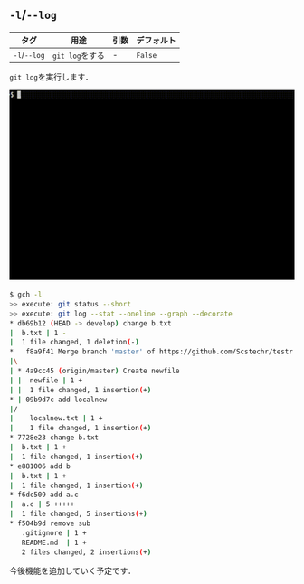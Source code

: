 ##  `-l`/`--log`

| タグ         | 用途            | 引数 | デフォルト |
| ------------ | --------------- | ---- | ---------- |
| `-l`/`--log` | `git log`をする | -    | `False`    |

`git log`を実行します．

![Fig](https://github.com/Scstechr/gch/blob/master/fig/gchlog.gif)

```bash
$ gch -l
>> execute: git status --short
>> execute: git log --stat --oneline --graph --decorate
* db69b12 (HEAD -> develop) change b.txt
|  b.txt | 1 -
|  1 file changed, 1 deletion(-)
*   f8a9f41 Merge branch 'master' of https://github.com/Scstechr/testr
|\
| * 4a9cc45 (origin/master) Create newfile
| |  newfile | 1 +
| |  1 file changed, 1 insertion(+)
* | 09b9d7c add localnew
|/
|    localnew.txt | 1 +
|    1 file changed, 1 insertion(+)
* 7728e23 change b.txt
|  b.txt | 1 +
|  1 file changed, 1 insertion(+)
* e881006 add b
|  b.txt | 1 +
|  1 file changed, 1 insertion(+)
* f6dc509 add a.c
|  a.c | 5 +++++
|  1 file changed, 5 insertions(+)
* f504b9d remove sub
   .gitignore | 1 +
   README.md  | 1 +
   2 files changed, 2 insertions(+)
```

今後機能を追加していく予定です．
